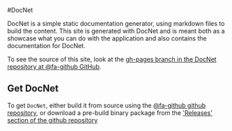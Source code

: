 #DocNet

DocNet is a simple static documentation generator, using markdown files to build the content. This site is generated with DocNet and is meant both as a showcase what you can do with the application and also contains the documentation for DocNet.  

To see the source of this site, look at the [gh-pages branch in the DocNet repository at @fa-github GitHub](https://github.com/FransBouma/DocNet/tree/gh-pages).

## Get DocNet

To get `DocNet`, either build it from source using the [@fa-github github repository](https://github.com/FransBouma/DocNet), or download a pre-build binary package from the ['Releases' section of the github repository](https://github.com/FransBouma/DocNet/releases)
